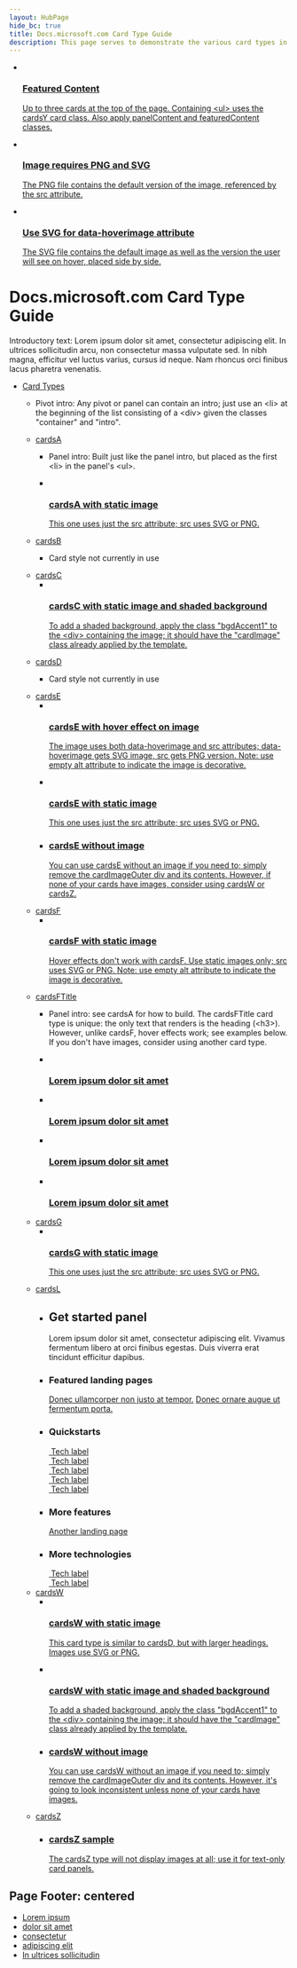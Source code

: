 ```yaml
---
layout: HubPage
hide_bc: true
title: Docs.microsoft.com Card Type Guide
description: This page serves to demonstrate the various card types in the docs.microsoft.com hub page design.
---
```

<div id="main" class="v2">
    <div class="container">
        <ul class="cardsY panelContent featuredContent">
            <li>
                <a href="#">
                    <div class="cardSize">
                        <div class="cardPadding">
                            <div class="card">
                                <div class="cardImageOuter">
                                    <div class="cardImage">
                                        <img data-hoverimage="/media/hubs/vs/setup-install.svg" src="/media/hubs/vs/setup-install.png" alt="" />
                                    </div>
                                </div>
                                <div class="cardText">
                                    <h3>Featured Content</h3>
                                    <p>Up to three cards at the top of the page. Containing &lt;ul&gt; uses the cardsY card class. Also apply panelContent and featuredContent classes.</p>
                                </div>
                            </div>
                        </div>
                    </div>
                </a>
            </li>
            <li>
                <a href="#">
                    <div class="cardSize">
                        <div class="cardPadding">
                            <div class="card">
                                <div class="cardImageOuter">
                                    <div class="cardImage">
                                        <img data-hoverimage="/media/hubs/vs/getstarted.svg" src="/media/hubs/vs/getstarted.png" alt="" />
                                    </div>
                                </div>
                                <div class="cardText">
                                    <h3>Image requires PNG and SVG</h3>
                                    <p>The PNG file contains the default version of the image, referenced by the src attribute.</p>
                                </div>
                            </div>
                        </div>
                    </div>
                </a>
            </li>
            <li>
                <a href="#">
                    <div class="cardSize">
                        <div class="cardPadding">
                            <div class="card">
                                <div class="cardImageOuter">
                                    <div class="cardImage">
                                        <img data-hoverimage="/media/hubs/vs/whatsnew.svg" src="/media/hubs/vs/whatsnew.png" alt="" />
                                    </div>
                                </div>
                                <div class="cardText">
                                    <h3>Use SVG for data-hoverimage attribute</h3>
                                    <p>The SVG file contains the default image as well as the version the user will see on hover, placed side by side.</p>
                                </div>
                            </div>
                        </div>
                    </div>
                </a>
            </li>
        </ul>
    </div>
    <div class="container">
        <h1>Docs.microsoft.com Card Type Guide</h1>
        <p>Introductory text: Lorem ipsum dolor sit amet, consectetur adipiscing elit. In ultrices sollicitudin arcu, non consectetur massa vulputate sed. In nibh magna, efficitur vel luctus varius, cursus id neque. Nam rhoncus orci finibus lacus pharetra venenatis.</p>
        <ul class="pivots">
            <li>
                <a href="#cardtypes">Card Types</a>
                <ul id="cardtypes">
                    <li>
                        <div class="container intro">
                            <p>Pivot intro: Any pivot or panel can contain an intro; just use an &lt;li&gt; at the beginning of the list consisting of a &lt;div&gt; given the classes "container" and "intro".</p>
                        </div>
                    </li>
                    <li>
                        <a data-default="true" href="#cardtypes-1">cardsA</a>
                        <ul id="cardtypes-1" class="cardsA">
                            <li>
                                <div class="container intro">
                                    <p>Panel intro: Built just like the panel intro, but placed as the first &lt;li&gt; in the panel's &lt;ul&gt;.</p>
                                </div>
                            </li>
                            <li>
                                <a href="">
                                <div class="cardSize">
                                    <div class="cardPadding">
                                        <div class="card">
                                            <div class="cardImageOuter">
                                                <div class="cardImage">
                                                    <img src="https://docs.microsoft.com/en-us/azure/media/index/virtualmachine.svg" alt="" />
                                                </div>
                                            </div>
                                            <div class="cardText">
                                                <h3>cardsA with static image</h3>
                                                <p>This one uses just the src attribute; src uses SVG or PNG.</p>
                                            </div>
                                        </div>
                                    </div>
                                </div>
                                </a>
                            </li>
                        </ul>
                    </li>
                    <li>
                        <a href="#cardtypes-2">cardsB</a>
                        <ul id="cardtypes-2" class="cardsB">
                            <li>
                                <div class="container intro">
                                    <p>Card style not currently in use</p>
                                </div>
                            </li>
                        </ul>
                    </li>
                    <li>
                        <a href="#cardtypes-3">cardsC</a>
                        <ul id="cardtypes-3" class="cardsC">
                            <li>
                                <a href="">
                                <div class="cardSize">
                                    <div class="cardPadding">
                                        <div class="card">
                                            <div class="cardImageOuter">
                                                <div class="cardImage bgdAccent1">
                                                    <img src="https://docs.microsoft.com/en-us/azure/media/index/azure-arch-1.svg" alt="" />
                                                </div>
                                            </div>
                                            <div class="cardText">
                                                <h3>cardsC with static image and shaded background</h3>
                                                <p>To add a shaded background, apply the class "bgdAccent1" to the &lt;div&gt; containing the image; it should have the "cardImage" class already applied by the template.</p>
                                            </div>
                                        </div>
                                    </div>
                                </div>
                                </a>
                            </li>
                        </ul>
                    </li>
                    <li>
                        <a href="#cardtypes-4">cardsD</a>
                        <ul id="cardtypes-4" class="cardsD">
                            <li>
                                <div class="container intro">
                                    <p>Card style not currently in use</p>
                                </div>
                            </li>
                        </ul>
                    </li>
                    <li>
                        <a href="#cardtypes-5">cardsE</a>
                        <ul id="cardtypes-5" class="cardsE">
                            <li>
                                <a href="">
                                <div class="cardSize">
                                    <div class="cardPadding">
                                        <div class="card">
                                            <div class="cardImageOuter">
                                                <div class="cardImage">
                                                    <img data-hoverimage="/media/hubs/windows/win_try-windows.svg" src="/media/hubs/windows/win_try-windows.png" alt="" />
                                                </div>
                                            </div>
                                            <div class="cardText">
                                                <h3>cardsE with hover effect on image</h3>
                                                <p>The image uses both data-hoverimage and src attributes; data-hoverimage gets SVG image, src gets PNG version. Note: use empty alt attribute to indicate the image is decorative.</p>
                                            </div>
                                        </div>
                                    </div>
                                </div>
                                </a>
                            </li>
                            <li>
                                <a href="">
                                <div class="cardSize">
                                    <div class="cardPadding">
                                        <div class="card">
                                            <div class="cardImageOuter">
                                                <div class="cardImage">
                                                    <img src="https://docs.microsoft.com/en-us/azure/media/index/virtualmachine.svg" alt="" />
                                                </div>
                                            </div>
                                            <div class="cardText">
                                                <h3>cardsE with static image</h3>
                                                <p>This one uses just the src attribute; src uses SVG or PNG.</p>
                                            </div>
                                        </div>
                                    </div>
                                </div>
                                </a>
                            </li>
                            <li>
                                <a href="">
                                <div class="cardSize">
                                    <div class="cardPadding">
                                        <div class="card">
                                            <div class="cardText">
                                                <h3>cardsE without image</h3>
                                                <p>You can use cardsE without an image if you need to; simply remove the cardImageOuter div and its contents. However, if none of your cards have images, consider using cardsW or cardsZ.</p>
                                            </div>
                                        </div>
                                    </div>
                                </div>
                                </a>
                            </li>
                        </ul>
                    </li>
                    <li>
                        <a href="#cardtypes-6">cardsF</a>
                        <ul id="cardtypes-6" class="cardsF">
                            <li>
                                <div class="cardSize">
                                    <div class="cardPadding">
                                        <div class="card">
                                            <div class="cardImageOuter">
                                                <div class="cardImage">
                                                    <img src="/media/logos/logo_TS.svg" alt="" />
                                                </div>
                                            </div>
                                            <div class="cardText">
                                                <a href="">
                                                    <h3>cardsF with static image</h3>
                                                    <p>Hover effects don't work with cardsF. Use static images only; src uses SVG or PNG. Note: use empty alt attribute to indicate the image is decorative.</p>
                                                </a>
                                            </div>
                                        </div>
                                    </div>
                                </div>
                            </li>
                        </ul>
                    </li>
                    <li>
                        <a href="#cardtypes-7">cardsFTitle</a>
                        <ul id="cardtypes-7" class="cardsFTitle">
                            <li>
                                <div class="container intro">
                                    <p>Panel intro: see cardsA for how to build. The cardsFTitle card type is unique: the only text that renders is the heading (&lt;h3&gt;). However, unlike cardsF, hover effects work; see examples below. If you don't have images, consider using another card type.</p>
                                </div>
                            </li>
                            <li>
                                <a href="">
                                <div class="cardSize">
                                    <div class="cardPadding">
                                        <div class="card">
                                            <div class="cardImageOuter">
                                                <div class="cardImage">
                                                    <img data-hoverimage="/media/hubs/windows/win_academy.svg" src="/media/hubs/windows/win_academy.png" alt="" />
                                                </div>
                                            </div>
                                            <div class="cardText">
                                                <h3>Lorem ipsum dolor sit amet</h3>
                                            </div>
                                        </div>
                                    </div>
                                </div>
                                </a>
                            </li>
                            <li>
                                <a href="">
                                <div class="cardSize">
                                    <div class="cardPadding">
                                        <div class="card">
                                            <div class="cardImageOuter">
                                                <div class="cardImage">
                                                    <img src="/media/logos/logo_Fsharp.svg" alt="" />
                                                </div>
                                            </div>
                                            <div class="cardText">
                                                <h3>Lorem ipsum dolor sit amet</h3>
                                            </div>
                                        </div>
                                    </div>
                                </div>
                                </a>
                            </li>
                            <li>
                                <a href="">
                                <div class="cardSize">
                                    <div class="cardPadding">
                                        <div class="card">
                                            <div class="cardImageOuter">
                                                <div class="cardImage">
                                                    <img src="/media/logos/logo_Fsharp.svg" alt="" />
                                                </div>
                                            </div>
                                            <div class="cardText">
                                                <h3>Lorem ipsum dolor sit amet</h3>
                                            </div>
                                        </div>
                                    </div>
                                </div>
                                </a>
                            </li>
                            <li>
                                <a href="">
                                <div class="cardSize">
                                    <div class="cardPadding">
                                        <div class="card">
                                            <div class="cardImageOuter">
                                                <div class="cardImage">
                                                    <img src="/media/logos/logo_Fsharp.svg" alt="" />
                                                </div>
                                            </div>
                                            <div class="cardText">
                                                <h3>Lorem ipsum dolor sit amet</h3>
                                            </div>
                                        </div>
                                    </div>
                                </div>
                                </a>
                            </li>
                        </ul>
                    </li>
                    <li>
                        <a href="#cardtypes-8">cardsG</a>
                        <ul id="cardtypes-8" class="cardsG">
                            <li>
                                <a href="">
                                <div class="cardSize">
                                    <div class="cardPadding">
                                        <div class="card">
                                            <div class="cardImageOuter">
                                                <div class="cardImage">
                                                    <img src="/media/hubs/dotnet/net-docs-web-1.svg" alt="" />
                                                </div>
                                            </div>
                                            <div class="cardText">
                                                <h3>cardsG with static image</h3>
                                                <p>This one uses just the src attribute; src uses SVG or PNG.</p>
                                            </div>
                                        </div>
                                    </div>
                                </div>
                                </a>
                            </li>
                        </ul>
                    </li>
                    <li>
                        <a data-default="true" href="#cardtypes-9">cardsL</a>
                        <ul id="cardtypes-9" class="cardsL">
                            <li>
                                <div class="container intro">
                                    <h2 class="likeAnH1">Get started panel</h2>
                                    <p>Lorem ipsum dolor sit amet, consectetur adipiscing elit. Vivamus fermentum libero at orci finibus egestas. Duis viverra erat tincidunt efficitur dapibus.</p>
                                </div>
                            </li>
                            <li>
                                <div class="cardSize">
                                    <div class="cardPadding">
                                        <div class="card">
                                            <div class="cardText">
                                                <h3>Featured landing pages</h3>
                                                <a class="barLink" href="/azure/virtual-machines/linux/index">Donec ullamcorper non justo at tempor.</a>
                                                <a class="barLink" href="/azure/virtual-machines/windows/index">Donec ornare augue ut fermentum porta.</a>
                                            </div>
                                        </div>
                                    </div>
                                </div>
                            </li>
                            <li>
                                <div class="cardSize">
                                    <div class="cardPadding">
                                        <div class="card">
                                            <div class="cardText">
                                                <h3>Quickstarts</h3>
                                                <div class="ico48Link">
                                                    <a href="http://microsoft.com">
                                                        <img src="/media/logos/logo_NET.svg" alt="">
                                                        <span>Tech label</span>
                                                    </a>
                                                </div>
                                                <div class="ico48Link">
                                                    <a href="http://microsoft.com">
                                                        <img src="/media/logos/logo_php.svg" alt="">
                                                        <span>Tech label</span>
                                                    </a>
                                                </div>
                                                <div class="ico48Link">
                                                    <a href="http://microsoft.com">
                                                        <img src="/media/logos/logo_nodejs.svg" alt="">
                                                        <span>Tech label</span>
                                                    </a>
                                                </div>
                                                <div class="ico48Link">
                                                    <a href="http://microsoft.com">
                                                        <img src="/media/logos/logo_java.svg" alt="">
                                                        <span>Tech label</span>
                                                    </a>
                                                </div>
                                                <div class="ico48Link">
                                                    <a href="http://microsoft.com">
                                                        <img src="/media/logos/logo_python.svg" alt="">
                                                        <span>Tech label</span>
                                                    </a>
                                                </div>
                                            </div>
                                        </div>
                                    </div>
                                </div>
                            </li>
                            <li>
                                <div class="cardSize">
                                    <div class="cardPadding">
                                        <div class="card">
                                            <div class="cardText">
                                                <h3>More features</h3>
                                                <a class="barLink" href="/azure/sql-database/index">Another landing page</a>
                                            </div>
                                        </div>
                                    </div>
                                </div>
                            </li>
                            <li>
                                <div class="cardSize">
                                    <div class="cardPadding">
                                        <div class="card">
                                            <div class="cardText">
                                                <h3>More technologies</h3>
                                                <div class="ico48Link">
                                                    <a href="http://microsoft.com">
                                                        <img src="/media/logos/logo_java.svg" alt="">
                                                        <span>Tech label</span>
                                                    </a>
                                                </div>
                                                <div class="ico48Link">
                                                    <a href="http://microsoft.com">
                                                        <img src="/media/logos/logo_python.svg" alt="">
                                                        <span>Tech label</span>
                                                    </a>
                                                </div>
                                            </div>
                                        </div>
                                    </div>
                                </div>
                            </li>
                        </ul>
                    </li>
                    <li>
                        <a  href="#cardtypes-10">cardsW</a>
                        <ul id="cardtypes-10" class="cardsW">
                            <li>
                                <a href="">
                                <div class="cardSize">
                                    <div class="cardPadding">
                                        <div class="card">
                                            <div class="cardImageOuter">
                                                <div class="cardImage">
                                                    <img src="https://docs.microsoft.com/en-us/azure/media/index/azure-arch-2.svg" alt="" />
                                                </div>
                                            </div>
                                            <div class="cardText">
                                                <h3>cardsW with static image</h3>
                                                <p>This card type is similar to cardsD, but with larger headings. Images use SVG or PNG.</p>
                                            </div>
                                        </div>
                                    </div>
                                </div>
                                </a>
                            </li>
                            <li>
                                <a href="">
                                <div class="cardSize">
                                    <div class="cardPadding">
                                        <div class="card">
                                            <div class="cardImageOuter">
                                                <div class="cardImage bgdAccent1">
                                                    <img src="https://docs.microsoft.com/en-us/azure/media/index/azure-arch-2.svg" alt="" />
                                                </div>
                                            </div>
                                            <div class="cardText">
                                                <h3>cardsW with static image and shaded background</h3>
                                                <p>To add a shaded background, apply the class "bgdAccent1" to the &lt;div&gt; containing the image; it should have the "cardImage" class already applied by the template.</p>
                                            </div>
                                        </div>
                                    </div>
                                </div>
                                </a>
                            </li>
                            <li>
                                <a href="">
                                <div class="cardSize">
                                    <div class="cardPadding">
                                        <div class="card">
                                            <div class="cardText">
                                                <h3>cardsW without image</h3>
                                                <p>You can use cardsW without an image if you need to; simply remove the cardImageOuter div and its contents. However, it's going to look inconsistent unless none of your cards have images.</p>
                                            </div>
                                        </div>
                                    </div>
                                </div>
                                </a>
                            </li>
                        </ul>
                    </li>
                    <li>
                        <a href="#cardtypes-11">cardsZ</a>
                        <ul id="cardtypes-11" class="cardsZ"> 
                            <li>
                                <a href="">
                                <div class="cardSize">
                                    <div class="cardPadding">
                                        <div class="card">
                                            <div class="cardText">
                                                <h3>cardsZ sample</h3>
                                                <p>The cardsZ type will not display images at all; use it for text-only card panels.</p>
                                            </div>
                                        </div>
                                    </div>
                                </div>
                                </a>
                            </li>
                        </ul>
                    </li>
                </ul>
            </li>
        </ul>
    </div>
    <div class="container centered pageFooter">
        <h2>Page Footer: centered</h2>
        <ul class="links">
           <li>
                <a href="#">
                    Lorem ipsum
                </a>
            </li>
            <li>
                <a href="#">
                    dolor sit amet
                </a>
            </li>
            <li>
                <a href="#">
                    consectetur
                </a>
            </li>
            <li>
                <a href="#">
                    adipiscing elit
                </a>
            </li>
            <li>
                <a href="#">
                    In ultrices sollicitudin
                </a>
            </li>
        </ul>
    </div>
</div>